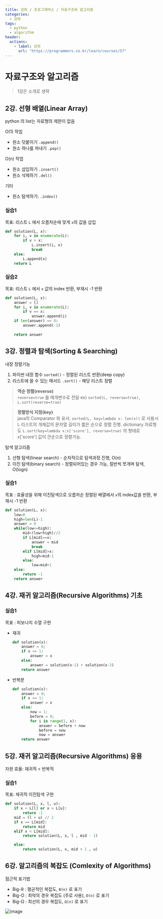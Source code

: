 ```yaml
---
title: 강좌 / 프로그래머스 / 자료구조와 알고리즘
categories: 
  - 강좌
tags: 
  - python
  - algorithm
header:  
  actions:
    - label: 강좌
      url: "https://programmers.co.kr/learn/courses/57"
---
```

# 자료구조와 알고리즘

> 1강은 소개로 생략

## 2강. 선형 배열(Linear Array)
python 의 list는 자료형의 제한이 없음

O(1) 작업
-   원소 덧붙이기  `.append()`
-   원소 하나를 꺼내기  `.pop()`

O(n) 작업
-   원소 삽입하기  `.insert()`
-   원소 삭제하기  `.del()`

기타
-   원소 탐색하기:  `.index()`

### 실습1
목표: 리스트 `L` 에서 오름차순에 맞게 `x`의 값을 삽입
```python
def solution(L, x):
    for i, v in enumerate(L):
        if v > x:
            L.insert(i, x)
            break
    else:
        L.append(x)
    return L
```

### 실습2
목표:  리스트 `L` 에서 `x` 값의 index 반환, 부재시 -1 반환
```python
def solution(L, x):
    answer = []
    for i, v in enumerate(L):
        if v == x:
            answer.append(i)
    if len(answer) == 0:
        answer.append(-1)
    
    return answer
```

## 3강. 정렬과 탐색(Sorting & Searching)
내장 정렬기능
1.  파이썬 내장 함수  `sorted()` - 정렬된 리스트  반환(deep copy)
2.  리스트에 쓸 수 있는 메서드  `.sort()` - 해당 리스트 정렬
> **역순 정렬(reverse)**  
> `reverse=true` 를 매개변수로 전달
> ex) `sorted(L, reverse=true)`, `L.sort(reverse=true)`

> **정렬방식 지정(key)**  
> java의 Comparator 와 유사. `sorted(L, key=lambda x: len(x))` 로 사용시 L 리스트의 개체값의 문자열 길이가 짧은 순으로 정렬 진행. dictionary 자료형도 `L.sort(key=lambda x:x['score'], reverse=true)` 의 형태로 x['score'] 값이 큰순으로 정렬가능.

탐색 알고리즘
1. 선형 탐색(linear search) - 순차적으로 탐색과정 진행, O(n)
2. 이진 탐색(binary search) - 정렬되어있는 경우 가능, 절반씩 쪼개며 탐색, O(logn) 

### 실습1
목표 : 효율성을 위해 이진탐색으로 오름차순 정렬된 배열에서 `x`의 index값을 반환, 부재시 -1 반환
```python
def solution(L, x):
    low=0
    high=len(L)-1
    answer = 0
    while(low<=high):
        mid=(low+high)//2
        if L[mid]==x:
            answer = mid
            break
        elif L[mid]>x:
            high=mid-1
        else:
            low=mid+1
    else:
	    return -1
    return answer
```
## 4강.   재귀 알고리즘(Recursive Algorithms) 기초

### 실습1
목표 : 피보나치 수열 구현
- 재귀 
	```python
	def solution(x):
	    answer = 0;
	    if x <= 1:
	        answer = x
	    else:
	        answer = solution(x-1) + solution(x-2)
	    return answer
	```
- 반복문
	```python
	def solution(x):
	    answer = 0;
	    if x <= 1:
	        answer = x
	    else:
	        now = 1;
	        before = 0;
	        for i in range(1, x):
	            answer = before + now
	            before = now
	            now = answer
	    return answer
	```
## 5강. 재귀 알고리즘(Recursive Algorithms) 응용
자원 효율: 재귀적 < 반복적
### 실습1 
목표: 재귀적 이진탐색 구현
```python
def solution(L, x, l, u):
    if x < L[l] or x > L[u]:
        return -1
    mid = (l + u) // 2
    if x == L[mid]:
        return mid
    elif x < L[mid]:
        return solution(L, x, l , mid - 1)

    else:
        return solution(L, x, mid + 1 , u)
```

## 6강. 알고리즘의 복잡도 (Comlexity of Algorithms)  
점근적 표기법
- Big-θ  : 평균적인 복잡도,  `θ(n)` 로 표기
- Big-O : 최악의 경우 복잡도 (주로 사용),  `O(n)` 로 표기
- Big-Ω : 최선의 경우 복잡도,  `Ω(n)` 로 표기

![image](https://i.imgur.com/HfY6zDP.png)
<!--stackedit_data:
eyJoaXN0b3J5IjpbMzEyOTY2MDQwLC0xOTc5OTA4MTk0LC03OD
M2NDMxMzYsMTg2MDI4Mjc5MCw3NjE1ODc1MDcsMTkxODA5MTQx
OF19
-->